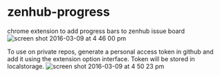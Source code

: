 # zenhub-progress
chrome extension to add progress bars to zenhub issue board
![screen shot 2016-03-09 at 4 46 00 pm](https://cloud.githubusercontent.com/assets/933826/13655752/b319a018-e616-11e5-93e1-de0432a63195.png)

To use on private repos, generate a personal access token in github and add it using the extension option interface.  Token will be stored in localstorage.
![screen shot 2016-03-09 at 4 50 23 pm](https://cloud.githubusercontent.com/assets/933826/13655798/122bde36-e617-11e5-9223-d6b97d2562c0.png)
